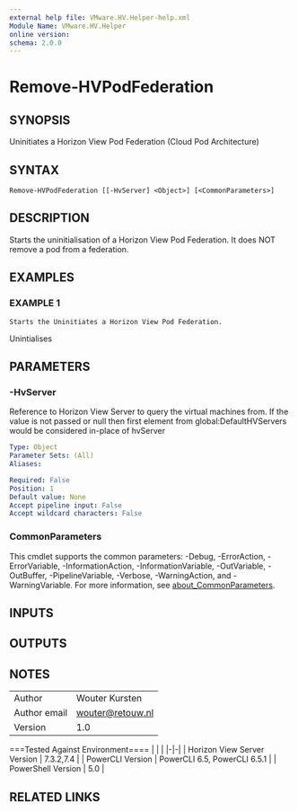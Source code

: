 ```yaml
---
external help file: VMware.HV.Helper-help.xml
Module Name: VMware.HV.Helper
online version:
schema: 2.0.0
---
```


# Remove-HVPodFederation

## SYNOPSIS
Uninitiates a Horizon View Pod Federation (Cloud Pod Architecture)

## SYNTAX

```
Remove-HVPodFederation [[-HvServer] <Object>] [<CommonParameters>]
```

## DESCRIPTION
Starts the uninitialisation of a Horizon View Pod Federation.
It does NOT remove a pod from a federation.

## EXAMPLES

### EXAMPLE 1
```
Starts the Uninitiates a Horizon View Pod Federation.
```

Unintialises

## PARAMETERS

### -HvServer
Reference to Horizon View Server to query the virtual machines from.
If the value is not passed or null then
first element from global:DefaultHVServers would be considered in-place of hvServer

```yaml
Type: Object
Parameter Sets: (All)
Aliases:

Required: False
Position: 1
Default value: None
Accept pipeline input: False
Accept wildcard characters: False
```

### CommonParameters
This cmdlet supports the common parameters: -Debug, -ErrorAction, -ErrorVariable, -InformationAction, -InformationVariable, -OutVariable, -OutBuffer, -PipelineVariable, -Verbose, -WarningAction, and -WarningVariable. For more information, see [about_CommonParameters](http://go.microsoft.com/fwlink/?LinkID=113216).

## INPUTS

## OUTPUTS

## NOTES
| | |
|-|-|
| Author | Wouter Kursten |
| Author email | wouter@retouw.nl |
| Version | 1.0 |

===Tested Against Environment====
| | |
|-|-|
| Horizon View Server Version | 7.3.2,7.4 |
| PowerCLI Version | PowerCLI 6.5, PowerCLI 6.5.1 |
| PowerShell Version | 5.0 |

## RELATED LINKS

